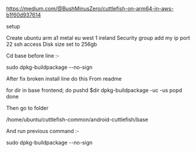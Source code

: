 
https://medium.com/@BushMinusZero/cuttlefish-on-arm64-in-aws-b1f60d937614

 setup

Create ubuntu arm a1 metal eu west 1 ireland
Security group add my ip port 22 ssh access
Disk size set to 256gb


Cd base before line :-




sudo dpkg-buildpackage --no-sign

After fix broken install line do this From readme



for dir in base frontend; do
    pushd $dir
    dpkg-buildpackage -uc -us
    popd
done

Then go to folder

/home/ubuntu/cuttlefish-common/android-cuttlefish/base

And run previous command :-

sudo dpkg-buildpackage --no-sign


